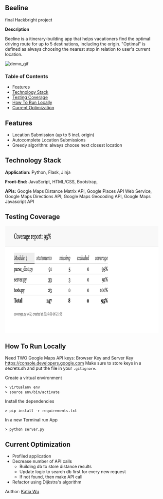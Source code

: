 Beeline
--------
final Hackbright project

**Description**

Beeline is a itinerary-building app that helps vacationers find the optimal driving route for up to 5 destinations, including the origin. "Optimal" is defined as always choosing the nearest stop in relation to user's current location.

![demo_gif](/static/img/demo.gif)

### Table of Contents
- [Features](#features)
- [Technology Stack](#tech-stack)
- [Testing Coverage](#testing)
- [How To Run Locally](#run-local)
- [Current Optimization](#optimization)

## <a name='features'></a>Features

- Location Submission (up to 5 incl. origin)
- Autocomplete Location Submissions
- Greedy algorithm: always choose next closest location 


## <a name="tech-stack"></a>Technology Stack

**Application:** Python, Flask, Jinja

**Front-End:** JavaScript, HTML/CSS, Bootstrap,   

**APIs:** Google Maps Distance Matrix API, Google Places API Web Service, Google Maps Directions API, Google Maps Geocoding API, Google Maps Javascript API


## <a name='testing'></a>Testing Coverage

<img src="static/img/coverage.png" height="350">


## <a name="run-local"></a>How To Run Locally

Need TWO Google Maps API keys: Browser Key and Server Key
https://console.developers.google.com
Make sure to store keys in a secrets.sh and put the file in your `.gitignore`.

Create a virtual environment

```
> virtualenv env
> source env/bin/activate
```

Install the dependencies

```
> pip install -r requirements.txt
```

In a new Terminal run App
```
> python server.py
```

## <a name="optimization"></a>Current Optimization

- Profiled application 
- Decrease number of API calls
	- Building db to store distance results
	- Update logic to search db first for every new request
	- If not found, then make API call
- Refactor using Dijkstra's algorithm


Author: [Katia Wu](https://www.linkedin.com/in/katiayx)

